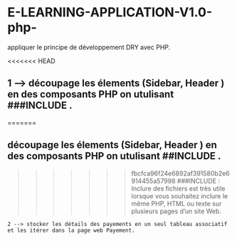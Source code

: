 # E-LEARNING-APPLICATION-V1.0-php-
appliquer le principe de développement DRY avec PHP.



<<<<<<< HEAD
 ## 1 --> découpage les élements (Sidebar, Header ) en des composants PHP on utulisant ###INCLUDE .
=======
 ## découpage les élements (Sidebar, Header ) en des composants PHP on utulisant ##INCLUDE .
>>>>>>> fbcfca96f24e6892af391580b2e6914455a57998
       ###INCLUDE : Inclure des fichiers est très utile lorsque vous souhaitez inclure le même PHP, HTML ou texte sur plusieurs pages d’un site Web.

    2 --> stocker les détails des payements en un seul tableau associatif et les itérer dans la page web Payement.